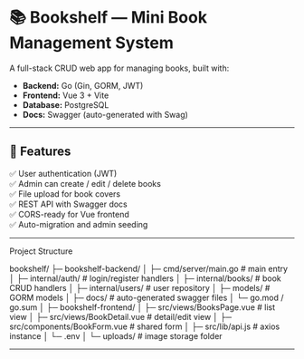 # 📚 Bookshelf — Mini Book Management System

A full-stack CRUD web app for managing books, built with:
- **Backend:** Go (Gin, GORM, JWT)
- **Frontend:** Vue 3 + Vite
- **Database:** PostgreSQL
- **Docs:** Swagger (auto-generated with Swag)

---

## 🚀 Features
✅ User authentication (JWT)  
✅ Admin can create / edit / delete books  
✅ File upload for book covers  
✅ REST API with Swagger docs  
✅ CORS-ready for Vue frontend  
✅ Auto-migration and admin seeding  

---
 Project Structure


bookshelf/
├─ bookshelf-backend/
│ ├─ cmd/server/main.go # main entry
│ ├─ internal/auth/ # login/register handlers
│ ├─ internal/books/ # book CRUD handlers
│ ├─ internal/users/ # user repository
│ ├─ models/ # GORM models
│ ├─ docs/ # auto-generated swagger files
│ └─ go.mod / go.sum
│
├─ bookshelf-frontend/
│ ├─ src/views/BooksPage.vue # list view
│ ├─ src/views/BookDetail.vue # detail/edit view
│ ├─ src/components/BookForm.vue # shared form
│ ├─ src/lib/api.js # axios instance
│ └─ .env
│
└─ uploads/ # image storage folder


---

